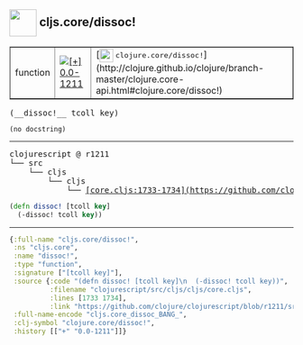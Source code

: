## <img width="48px" valign="middle" src="http://i.imgur.com/Hi20huC.png"> cljs.core/dissoc!

 <table border="1">
<tr>
<td>function</td>
<td><a href="https://github.com/cljsinfo/api-refs/tree/0.0-1211"><img valign="middle" alt="[+] 0.0-1211" src="https://img.shields.io/badge/+-0.0--1211-lightgrey.svg"></a> </td>
<td>
[<img height="24px" valign="middle" src="http://i.imgur.com/1GjPKvB.png"> <samp>clojure.core/dissoc!</samp>](http://clojure.github.io/clojure/branch-master/clojure.core-api.html#clojure.core/dissoc!)
</td>
</tr>
</table>

 <samp>
(__dissoc!__ tcoll key)<br>
</samp>

```
(no docstring)
```

---

 <pre>
clojurescript @ r1211
└── src
    └── cljs
        └── cljs
            └── <ins>[core.cljs:1733-1734](https://github.com/clojure/clojurescript/blob/r1211/src/cljs/cljs/core.cljs#L1733-L1734)</ins>
</pre>

```clj
(defn dissoc! [tcoll key]
  (-dissoc! tcoll key))
```


---

```clj
{:full-name "cljs.core/dissoc!",
 :ns "cljs.core",
 :name "dissoc!",
 :type "function",
 :signature ["[tcoll key]"],
 :source {:code "(defn dissoc! [tcoll key]\n  (-dissoc! tcoll key))",
          :filename "clojurescript/src/cljs/cljs/core.cljs",
          :lines [1733 1734],
          :link "https://github.com/clojure/clojurescript/blob/r1211/src/cljs/cljs/core.cljs#L1733-L1734"},
 :full-name-encode "cljs.core_dissoc_BANG_",
 :clj-symbol "clojure.core/dissoc!",
 :history [["+" "0.0-1211"]]}

```
